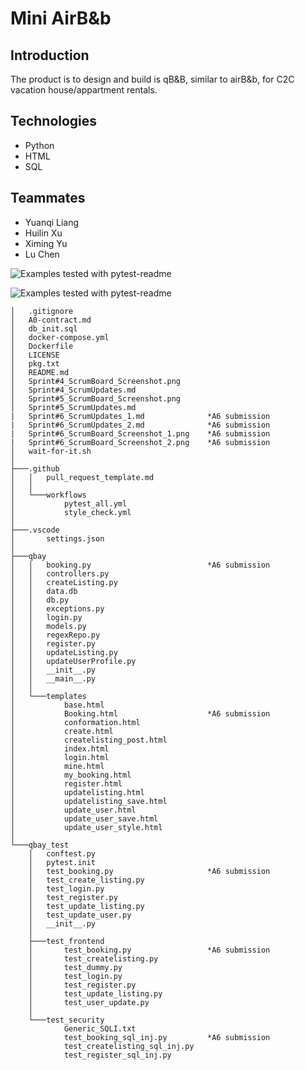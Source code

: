 # Mini AirB&b

## Introduction
The product is to design and build is qB&B, similar to airB&b, for C2C vacation house/appartment rentals.

## Technologies
* Python
* HTML
* SQL


## Teammates
* Yuanqi Liang
* Huilin Xu
* Ximing Yu
* Lu Chen

![Examples tested with pytest-readme](https://img.shields.io/badge/pytest-passed-green)

![Examples tested with pytest-readme](https://img.shields.io/badge/style-passed-green)

```
│   .gitignore
│   A0-contract.md
│   db_init.sql
│   docker-compose.yml
│   Dockerfile
│   LICENSE
│   pkg.txt
│   README.md
│   Sprint#4_ScrumBoard_Screenshot.png
│   Sprint#4_ScrumUpdates.md
│   Sprint#5_ScrumBoard_Screenshot.png
│   Sprint#5_ScrumUpdates.md
|   Sprint#6_ScrumUpdates_1.md              *A6 submission
|   Sprint#6_ScrumUpdates_2.md              *A6 submission
|   Sprint#6_ScrumBoard_Screenshot_1.png    *A6 submission
|   Sprint#6_ScrumBoard_Screenshot_2.png    *A6 submission
│   wait-for-it.sh
│
├───.github
│   │   pull_request_template.md
│   │
│   └───workflows
│           pytest_all.yml
│           style_check.yml
│
├───.vscode
│       settings.json
│
├───qbay
│   │   booking.py                          *A6 submission
│   │   controllers.py
│   │   createListing.py
│   │   data.db
│   │   db.py
│   │   exceptions.py
│   │   login.py
│   │   models.py
│   │   regexRepo.py
│   │   register.py
│   │   updateListing.py
│   │   updateUserProfile.py
│   │   __init__.py
│   │   __main__.py
│   │
│   └───templates
│           base.html
│           Booking.html                    *A6 submission
│           conformation.html
│           create.html
│           createlisting_post.html
│           index.html
│           login.html
│           mine.html
│           my_booking.html
│           register.html
│           updatelisting.html
│           updatelisting_save.html
│           update_user.html
│           update_user_save.html
│           update_user_style.html
│
└───qbay_test
    │   conftest.py
    │   pytest.init
    │   test_booking.py                     *A6 submission
    │   test_create_listing.py
    │   test_login.py
    │   test_register.py
    │   test_update_listing.py
    │   test_update_user.py
    │   __init__.py
    │
    ├───test_frontend
    │       test_booking.py                 *A6 submission
    │       test_createlisting.py
    │       test_dummy.py
    │       test_login.py
    │       test_register.py
    │       test_update_listing.py
    │       test_user_update.py
    │
    └───test_security
            Generic_SQLI.txt
            test_booking_sql_inj.py         *A6 submission
            test_createlisting_sql_inj.py
            test_register_sql_inj.py
```
